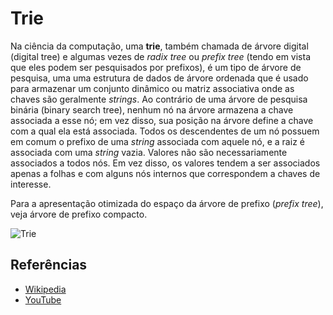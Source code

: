 # Trie

Na ciência da computação, uma **trie**, também chamada de árvore digital (digital tree)
e algumas vezes de _radix tree_ ou _prefix tree_ (tendo em vista que eles
podem ser pesquisados por prefixos), é um tipo de árvore de pesquisa, uma
uma estrutura de dados de árvore ordenada que é usado para armazenar um 
conjunto dinâmico ou matriz associativa onde as chaves são geralmente _strings_.
Ao contrário de uma árvore de pesquisa binária (binary search tree),
nenhum nó na árvore armazena a chave associada a esse nó; em vez disso,
sua posição na árvore define a chave com a qual ela está associada.
Todos os descendentes de um nó possuem em comum o prefixo de uma _string_
associada com aquele nó, e a raiz é associada com uma _string_ vazia.
Valores não são necessariamente associados a todos nós. Em vez disso,
os valores tendem a ser associados apenas a folhas e com alguns nós
internos que correspondem a chaves de interesse.

Para a apresentação otimizada do espaço da árvore de prefixo (_prefix tree_),
veja árvore de prefixo compacto.

![Trie](https://upload.wikimedia.org/wikipedia/commons/b/be/Trie_example.svg)

## Referências

- [Wikipedia](https://en.wikipedia.org/wiki/Trie)
- [YouTube](https://www.youtube.com/watch?v=zIjfhVPRZCg&list=PLLXdhg_r2hKA7DPDsunoDZ-Z769jWn4R8&index=7&t=0s)

